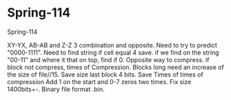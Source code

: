 # Spring-114
Spring-114

XY-YX, AB-AB and Z-Z 3 combination and opposite. Need to try to predict "0000-1111". Need to find string if cell equal 4 save. if we find on the string "00-11" and where it that on top, find if 0. Opposite way to compress. if block not compress, times of Compression. Blocks long need an increase of the size of file//15. Save size last block 4 bits. Save Times of times of compression Add 1 on the start and 0-7 zeros two times. Fix size 1400bits+-. Binary file format .bin.
